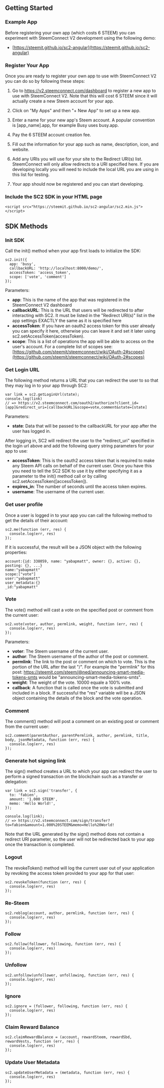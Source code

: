 ## Getting Started
### Example App
Before registering your own app (which costs 6 STEEM) you can experiment with SteemConnect V2 development using the following demo:

- [https://steemit.github.io/sc2-angular](https://steemit.github.io/sc2-angular)

### Register Your App
Once you are ready to register your own app to use with SteemConnect V2 you can do so by following these steps:

1. Go to https://v2.steemconnect.com/dashboard to register a new app to use with SteemConnect V2. Note that this will cost 6 STEEM since it will actually create a new Steem account for your app.

2. Click on "My Apps" and then "+ New App" to set up a new app.

3. Enter a name for your new app's Steem account. A popular convention is [app_name].app, for example Busy uses busy.app.

4. Pay the 6 STEEM account creation fee.

5. Fill out the information for your app such as name, description, icon, and website.

6. Add any URIs you will use for your site to the Redirect URI(s) list. SteemConnect will only allow redirects to a URI specified here. If you are developing locally you will need to include the local URL you are using in this list for testing.

7. Your app should now be registered and you can start developing.

### Include the SC2 SDK in your HTML page
```
<script src="https://steemit.github.io/sc2-angular/sc2.min.js"></script>
```

## SDK Methods
### Init SDK
Call the init() method when your app first loads to initialize the SDK:
```
sc2.init({
  app: 'busy',
  callbackURL: 'http://localhost:8000/demo/',
  accessToken: 'access_token',
  scope: ['vote', 'comment']
});
```
Parameters:
- __app__: This is the name of the app that was registered in the SteemConnect V2 dashboard
- __callbackURL__: This is the URL that users will be redirected to after interacting with SC2. It must be listed in the "Redirect URI(s)" list in the app settings EXACTLY the same as it is specified here
- __accessToken__: If you have an oauth2 access token for this user already you can specify it here, otherwise you can leave it and set it later using sc2.setAccessToken(accessToken).
- __scope__: This is a list of operations the app will be able to access on the user's account. For a complete list of scopes see: [https://github.com/steemit/steemconnect/wiki/OAuth-2#scopes](https://github.com/steemit/steemconnect/wiki/OAuth-2#scopes)

### Get Login URL
The following method returns a URL that you can redirect the user to so that they may log in to your app through SC2:
```
var link = sc2.getLoginUrl(state);
console.log(link)
// => https://v2.steemconnect.com/oauth2/authorize?client_id=[app]&redirect_uri=[callbackURL]&scope=vote,comment&state=[state]
```
Parameters:
- __state__: Data that will be passed to the callbackURL for your app after the user has logged in.

After logging in, SC2 will redirect the user to the "redirect_uri" specified in the login url above and add the following query string parameters for your app to use:
- __accessToken__: This is the oauth2 access token that is required to make any Steem API calls on behalf of the current user. Once you have this you need to tell the SC2 SDK to use it by either specifying it as a parameter to the init() method call or by calling sc2.setAccessToken([accessToken]).
- __expires_in__: The number of seconds until the access token expires.
- __username__: The username of the current user.

### Get user profile
Once a user is logged in to your app you can call the following method to get the details of their account:
```
sc2.me(function (err, res) {
  console.log(err, res)
});
```
If it is successful, the result will be a JSON object with the following properties:
```
account:{id: 338059, name: "yabapmatt", owner: {}, active: {}, posting: {}, ...}
name:"yabapmatt"
scope:["vote"]
user:"yabapmatt"
user_metadata:{}
_id:"yabapmatt"
```

### Vote
The vote() method will cast a vote on the specified post or comment from the current user:
```
sc2.vote(voter, author, permlink, weight, function (err, res) {
  console.log(err, res)
});
```
Parameters:
- __voter__: The Steem username of the current user.
- __author__: The Steem username of the author of the post or comment.
- __permlink__: The link to the post or comment on which to vote. This is the portion of the URL after the last "/". For example the "permlink" for this post: https://steemit.com/steem/@ned/announcing-smart-media-tokens-smts would be "announcing-smart-media-tokens-smts".
- __weight__: The weight of the vote. 10000 equale a 100% vote.
- __callback__: A function that is called once the vote is submitted and included in a block. If successful the "res" variable will be a JSON object containing the details of the block and the vote operation.

### Comment
The comment() method will post a comment on an existing post or comment from the current user:
```
sc2.comment(parentAuthor, parentPermlink, author, permlink, title, body, jsonMetadata, function (err, res) {
  console.log(err, res)
});
```

### Generate hot signing link
The sign() method creates a URL to which your app can redirect the user to perform a signed transaction on the blockchain such as a transfer or delegation:
```
var link = sc2.sign('transfer', {
  to: 'fabien',
  amount: '1.000 STEEM',
  memo: 'Hello World!',
});

console.log(link);
// => https://v2.steemconnect.com/sign/transfer?to=fabien&amount=1.000%20STEEM&memo=Hello%20World!
```

Note that the URL generated by the sign() method does not contain a redirect URI parameter, so the user will not be redirected back to your app once the transaction is completed.

### Logout
The revokeToken() method will log the current user out of your application by revoking the access token provided to your app for that user: 
```
sc2.revokeToken(function (err, res) {
  console.log(err, res)
});
```

### Re-Steem
```
sc2.reblog(account, author, permlink, function (err, res) {
  console.log(err, res)
});
```

### Follow
```
sc2.follow(follower, following, function (err, res) {
  console.log(err, res)
});
```

### Unfollow
```
sc2.unfollow(unfollower, unfollowing, function (err, res) {
  console.log(err, res)
});
```

### Ignore
```
sc2.ignore = (follower, following, function (err, res) {
  console.log(err, res)
});
```

### Claim Reward Balance
```
sc2.claimRewardBalance = (account, rewardSteem, rewardSbd, rewardVests, function (err, res) {
  console.log(err, res)
});
```

### Update User Metadata
```
sc2.updateUserMetadata = (metadata, function (err, res) {
  console.log(err, res)
});
```
